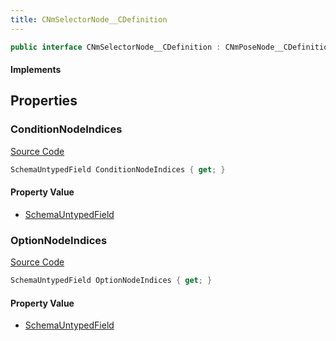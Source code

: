 ```yaml
---
title: CNmSelectorNode__CDefinition
---
```


```csharp
public interface CNmSelectorNode__CDefinition : CNmPoseNode__CDefinition, CNmGraphNode__CDefinition, ISchemaClass<CNmGraphNode__CDefinition>, ISchemaClass<CNmPoseNode__CDefinition>, ISchemaClass<CNmSelectorNode__CDefinition>, ISchemaField, ISchemaClass, INativeHandle
```

#### Implements

## Properties

### ConditionNodeIndices

[Source Code](https://github.com/swiftly-solution/swiftlys2/blob/beta/managed/src/SwiftlyS2.Generated/Schemas/Interfaces/CNmSelectorNode__CDefinition.cs#L20)

```csharp
SchemaUntypedField ConditionNodeIndices { get; }
```

#### Property Value

- [SchemaUntypedField](/docs/api/shared/schemas/schemauntypedfield)

### OptionNodeIndices

[Source Code](https://github.com/swiftly-solution/swiftlys2/blob/beta/managed/src/SwiftlyS2.Generated/Schemas/Interfaces/CNmSelectorNode__CDefinition.cs#L17)

```csharp
SchemaUntypedField OptionNodeIndices { get; }
```

#### Property Value

- [SchemaUntypedField](/docs/api/shared/schemas/schemauntypedfield)

